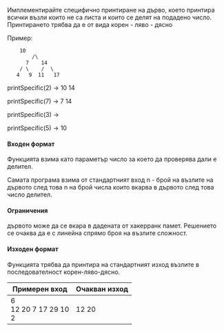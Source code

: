 Имплементирайте специфично принтиране на дърво, което принтира всички възли които не са листа и които се делят на подадено число. Принтирането трябва да е от вида корен - ляво - дясно

Пример:
```
	10
        /\        
      7    14  
    / \    /  \  
   4   9  11   17
```
printSpecific(2) -> 10 14

printSpecific(7) -> 7 14

printSpecific(3) ->

printSpecific(5) -> 10

#### Входен формат

Функцията взима като параметър число за което да проверява дали е делител.

Самата програма взима от стандартният вход n - брой на възлите на дървото след това n на брой числа които вкарва в дървото след това число делител.

#### Ограничения

дървото може да се вкара в дадената от хакерранк памет. Решението се очаква да е с линейна спрямо броя на възлите сложност.

#### Изходен формат

Функцията трябва да принтира на стандартният изход възлите в последователност корен-ляво-дясно.

Примерен вход|Очакван изход
-|-
6<br>12 20 7 17 29 10<br>2|12 20 

